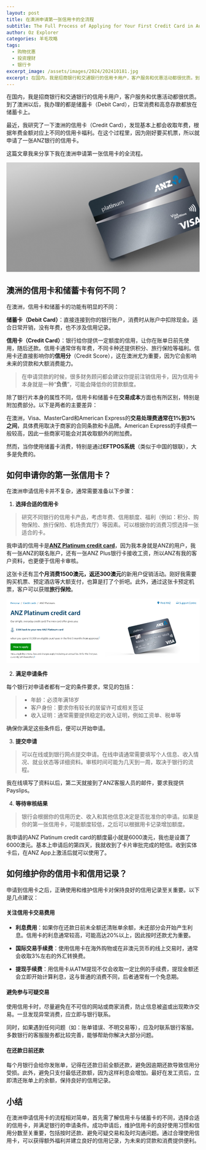 ```yaml
---
layout: post
title: 在澳洲申请第一张信用卡的全流程
subtitle: The Full Process of Applying for Your First Credit Card in Australia.
author: Oz Explorer
categories: 羊毛攻略
tags:
  - 购物优惠
  - 投资理财
  - 银行卡
excerpt_image: /assets/images/2024/202410181.jpg
excerpt: 在国内，我是招商银行和交通银行的信用卡用户，客户服务和优惠活动都很优质。到了澳洲以后，我办理的都是储蓄卡（Debit Card），日常消费和高息存款都放在储蓄卡上。最近，我研究了一下澳洲的信用卡（Credit Card），发现基本上都会收取年费，根据年费金额对应上不同的信用卡福利。在这个过程里，因为刚好要买机票，所以就申请了一张ANZ银行的信用卡。这篇文章我来分享下我在澳洲申请第一张信用卡的全流程。
---
```


在国内，我是招商银行和交通银行的信用卡用户，客户服务和优惠活动都很优质。到了澳洲以后，我办理的都是储蓄卡（Debit Card），日常消费和高息存款都放在储蓄卡上。

最近，我研究了一下澳洲的信用卡（Credit Card），发现基本上都会收取年费，根据年费金额对应上不同的信用卡福利。在这个过程里，因为刚好要买机票，所以就申请了一张ANZ银行的信用卡。

这篇文章我来分享下我在澳洲申请第一张信用卡的全流程。

![202410181](/assets/images/2024/202410181.jpg)

## 澳洲的信用卡和储蓄卡有何不同？

在澳洲，信用卡和储蓄卡的功能有明显的不同：

**储蓄卡（Debit Card）**：直接连接到你的银行账户，消费时从账户中扣除现金。适合日常开销，没有年费，也不涉及信用记录。

**信用卡（Credit Card）**：银行给你提供一定额度的信用，让你在账单日前先使用，随后还款。信用卡通常伴有年费，不同卡种还提供积分、旅行保险等福利。信用卡还直接影响你的**信用分**（Credit Score），这在澳洲尤为重要，因为它会影响未来的贷款和大额消费能力。

> 在申请贷款的时候，很多财务顾问都会建议你提前注销信用卡，因为信用卡本身就是一种“**负债**”，可能会降低你的贷款额度。

除了银行片本身的属性不同，信用卡和储蓄卡在**交易成本**方面也有所区别，特别是附加费部分。以下是两者的主要差异：

在澳洲，Visa、MasterCard和American Express的**交易处理费通常在1%到3%之间**，具体费用取决于商家的合同条款和卡品牌。American Express的手续费一般较高，因此一些商家可能会对其收取额外的附加费。

然而，当你使用储蓄卡消费，特别是通过**EFTPOS系统**（类似于中国的银联），大多是免费的。

## 如何申请你的第一张信用卡？

在澳洲申请信用卡并不复杂，通常需要准备以下步骤：

1. **选择合适的信用卡**  

> 研究不同银行的信用卡产品，考虑年费、信用额度、福利（例如：积分、购物保险、旅行保险、机场贵宾厅）等因素。可以根据你的消费习惯选择一张适合的卡。

我申请的信用卡是[**ANZ Platinum credit card**](https://www.anz.com.au/personal/credit-cards/low-annual-fee-platinum/)，因为我本身就是ANZ的用户，我有一张ANZ的联名账户，还有一张ANZ Plus银行卡接收工资，所以ANZ有我的客户资料，也更便于信用卡审核。

这张卡还有**三个月消费1500澳元，返还300澳元**的新用户促销活动。刚好我需要购买机票、预定酒店等大额支付，也算是打了个折吧。此外，通过这张卡预定机票，客户可以获赠**旅行保险**。

![202410182](/assets/images/2024/202410182.png)

2. **满足申请条件**  

每个银行对申请者都有一定的条件要求，常见的包括：

> - 年龄：必须年满18岁
> - 客户身份：要求你有较长的居留许可或相关签证
> - 收入证明：通常需要提供稳定的收入证明，例如工资单、税单等

确保你满足这些条件后，便可以开始申请。

3. **提交申请**  

> 可以在线或到银行网点提交申请。在线申请通常需要填写个人信息、收入情况、就业状态等详细资料。审核时间可能为几天到一周，取决于银行的流程。

我在线填写了资料以后，第二天就接到了ANZ客服人员的邮件，要求我提供Payslips。

4. **等待审核结果**  

> 银行会根据你的信用历史、收入和其他信息决定是否批准你的申请。如果是你的第一张信用卡，可能额度较低，之后可以根据用卡记录增加额度。

我申请的ANZ Platinum credit card的额度最小就是6000澳元，我也是设置了6000澳元。基本上申请后的第四天，我就收到了卡片审批完成的短信。收到实体卡后，在ANZ App上激活后就可以使用了。

## 如何维护你的信用卡和信用记录？

申请到信用卡之后，正确使用和维护信用卡对保持良好的信用记录至关重要。以下是几点建议：

#### **关注信用卡交易费用**

- **利息费用**：如果你在还款日前未全额还清账单余额，未还部分会开始产生利息。信用卡的利息通常较高，可能高达20%以上，因此按时还款尤为重要。

- **国际交易手续费**：使用信用卡在海外购物或在非澳元货币的线上交易时，通常会收取3%左右的外汇转换费。

- **提现手续费**：用信用卡从ATM提现不仅会收取一定比例的手续费，提现金额还会立即开始计算利息，这与普通的消费不同，后者通常有一个免息期。

#### **避免参与可疑交易**  

使用信用卡时，尽量避免在不可信的网站或商家消费，防止信息被盗或出现欺诈交易。一旦发现异常消费，应立即与银行联系。

同时，如果遇到任何问题（如：账单错误、不明交易等），应及时联系银行客服。多数银行的客服服务都比较完善，能够帮助你解决大部分问题。

#### **在还款日前还款**  

每个月银行会给你发账单，记得在还款日前全额还款，避免因逾期还款导致信用分受损。此外，避免只支付最低还款额，因为这样利息会增加。最好在发工资后，立即清还账单上的余额，保持良好的信用记录。

## 小结

在澳洲申请信用卡的流程相对简单，首先需了解信用卡与储蓄卡的不同，选择合适的信用卡，并满足银行的申请条件。成功申请后，维护信用卡的良好使用习惯和信用分数至关重要，包括按时还款、避免可疑交易和及时沟通问题。通过合理使用信用卡，可以获得额外福利并建立良好的信用记录，为未来的贷款和消费提供便利。

